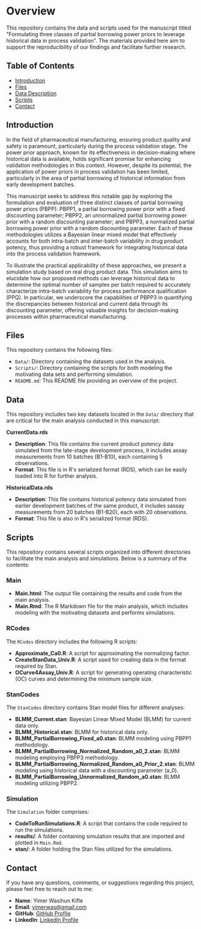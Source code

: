 # Overview

This repository contains the data and scripts used for the manuscript titled "Formulating three classes of partial borrowing power priors to leverage historical data in process validation". The materials provided here aim to support the reproducibility of our findings and facilitate further research.

## Table of Contents

- [Introduction](#introduction)
- [Files](#files-overview)
- [Data Description](#data-description)
- [Scripts](#scripts)
- [Contact](#contact)

## Introduction

In the field of pharmaceutical manufacturing, ensuring product quality and safety is paramount, particularly during the process validation stage. The power prior approach, known for its effectiveness in decision-making where historical data is available, holds significant promise for enhancing validation methodologies in this context. However, despite its potential, the application of power priors in process validation has been limited, particularly in the area of partial borrowing of historical information from early development batches.

This manuscript seeks to address this notable gap by exploring the formulation and evaluation of three distinct classes of partial borrowing power priors (PBPP): PBPP1, a partial borrowing power prior with a fixed discounting parameter; PBPP2, an unnormalized partial borrowing power prior with a random discounting parameter; and PBPP3, a normalized partial borrowing power prior with a random discounting parameter. Each of these methodologies utilizes a Bayesian linear mixed model that effectively accounts for both intra-batch and inter-batch variability in drug product potency, thus providing a robust framework for integrating historical data into the process validation framework.

To illustrate the practical applicability of these approaches, we present a simulation study based on real drug product data. This simulation aims to elucidate how our proposed methods can leverage historical data to determine the optimal number of samples per batch required to accurately characterize intra-batch variability for process performance qualification (PPQ). In particular, we underscore the capabilities of PBPP3 in quantifying the discrepancies between historical and current data through its discounting parameter, offering valuable insights for decision-making processes within pharmaceutical manufacturing.

## Files

This repository contains the following files:

- `Data/`: Directory containing the datasets used in the analysis.
- `Scripts/`: Directory containing the scripts for both modeling the motivating data sets and performing simulation.
- `README.md`: This README file providing an overview of the project.

## Data
This repository includes two key datasets located in the `Data/` directory that are critical for the main analysis conducted in this manuscript:

**CurrentData.rds**

 - **Description**: This file contains the current product potency data simulated from the late-stage development process, it includes assay measurements from 10 batches (B1-B10), each containing 5 observations.
 - **Format**: This file is in R's serialized format (RDS), which can be easily loaded into R for further analysis.

**HistoricalData.rds**

 - **Description**: This file contains historical potency data simulated from earlier development batches of the same product, it includes sassay measurements from 20 batches (B1-B20), each with 20 observations.
 - **Format**: This file is also in R's serialized format (RDS).

## Scripts

This repository contains several scripts organized into different directories to facilitate the main analysis and simulations. Below is a summary of the contents:

### Main
- **Main.html**: The output file containing the results and code from the main analysis.
- **Main.Rmd**: The R Markdown file for the main analysis, which includes modeling with the motivating datasets and performs simulations.

### RCodes
The `RCodes` directory includes the following R scripts:
- **Approximate_Ca0.R**: A script for approximating the normalizing factor.
- **CreateStanData_Univ.R**: A script used for creating data in the format required by Stan.
- **OCurve4Assay_Univ.R**: A script for generating operating characteristic (OC) curves and determining the minimum sample size.

### StanCodes
The `StanCodes` directory contains Stan model files for different analyses:
- **BLMM_Current.stan**: Bayesian Linear Mixed Model (BLMM) for current data only.
- **BLMM_Historical.stan**: BLMM for historical data only.
- **BLMM_PartialBorrowing_Fixed_a0.stan**: BLMM modeling using PBPP1 methodology.
- **BLMM_PartialBorrowing_Normalized_Random_a0_2.stan**: BLMM modeling employing PBPP3 methodology.
- **BLMM_PartialBorrowing_Normalized_Random_a0_Prior_2.stan**: BLMM modeling using historical data with a discounting parameter \(a_0\).
- **BLMM_PartialBorrowing_Unnormalized_Random_a0.stan**: BLMM modeling utilizing PBPP2.

### Simulation
The `Simulation` folder comprises:
- **CodeToRunSimulations.R**: A script that contains the code required to run the simulations.
- **results/**: A folder containing simulation results that are imported and plotted in `Main.Rmd`.
- **stan/**: A folder holding the Stan files utilized for the simulations.

## Contact

If you have any questions, comments, or suggestions regarding this project, please feel free to reach out to me:

- **Name**: Yimer Wasihun Kifle 
- **Email**: yimerwas@gmail.com
- **GitHub**: [GitHub Profile](https://github.com/yimerwas)
- **LinkedIn**: [LinkedIn Profile](https://www.linkedin.com/in/yimerwas)


